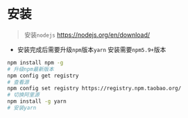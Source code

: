 #  安装

> 安装`nodejs` <https://nodejs.org/en/download/>

* 安装完成后需要升级`npm`版本`yarn` 安装需要`npm5.9+`版本

```sh
npm install npm -g
# 升级npm最新版本
npm config get registry
# 查看源
npm config set registry https://registry.npm.taobao.org/
# 切换阿里源
npm install -g yarn
# 安装yarn
```